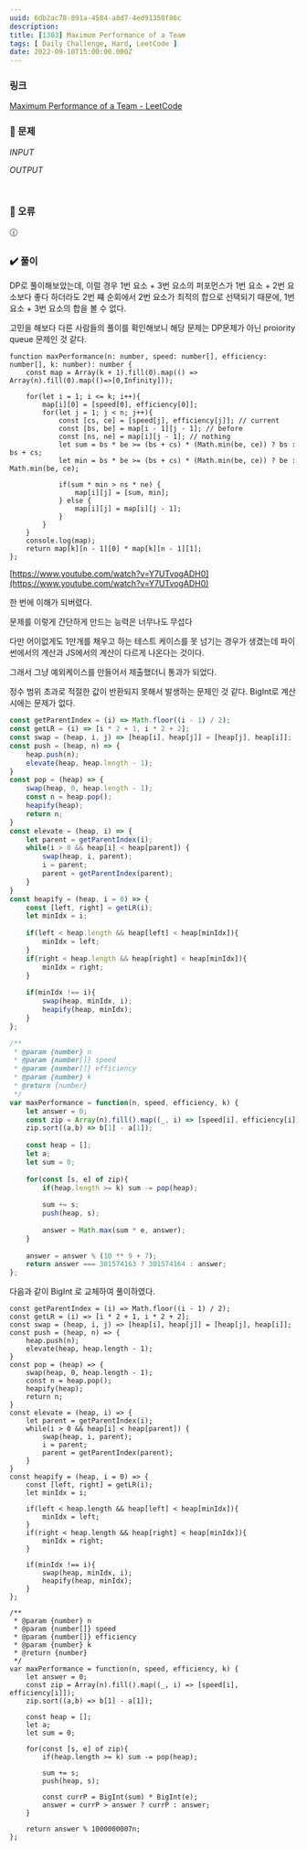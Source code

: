 ```yaml
---
uuid: 6db2ac78-891a-4584-a8d7-4ed91350f86c
description: 
title: [1383] Maximum Performance of a Team
tags: [ Daily Challenge, Hard, LeetCode ]
date: 2022-09-10T15:00:00.000Z
---
```








### 링크

[Maximum Performance of a Team - LeetCode](https://leetcode.com/problems/maximum-performance-of-a-team/)

### 📝 문제

*INPUT*

*OUTPUT*

```jsx

```

```jsx

```

### 🚨 오류

<aside>
🕧

</aside>

### ✔️ 풀이

DP로 풀이해보았는데, 이럴 경우 1번 요소 + 3번 요소의 퍼포먼스가 1번 요소 + 2번 요소보다 좋다 하더라도 2번 쨰 순회에서 2번 요소가 최적의 합으로 선택되기 때문에, 1번 요소 + 3번 요소의 합을 볼 수 없다.

고민을 해보다 다른 사람들의 풀이를 확인해보니 해당 문제는 DP문제가 아닌 proiority queue 문제인 것 같다.

```tsx
function maxPerformance(n: number, speed: number[], efficiency: number[], k: number): number {
    const map = Array(k + 1).fill(0).map(() => Array(n).fill(0).map(()=>[0,Infinity]));
    
    for(let i = 1; i <= k; i++){
        map[i][0] = [speed[0], efficiency[0]];
        for(let j = 1; j < n; j++){
            const [cs, ce] = [speed[j], efficiency[j]]; // current
            const [bs, be] = map[i - 1][j - 1]; // before
            const [ns, ne] = map[i][j - 1]; // nothing
            let sum = bs * be >= (bs + cs) * (Math.min(be, ce)) ? bs : bs + cs;
            let min = bs * be >= (bs + cs) * (Math.min(be, ce)) ? be : Math.min(be, ce);
            
            if(sum * min > ns * ne) {
                map[i][j] = [sum, min];
            } else {
                map[i][j] = map[i][j - 1];
            }
        }
    }
    console.log(map);
    return map[k][n - 1][0] * map[k][n - 1][1];
};
```

[https://www.youtube.com/watch?v=Y7UTvogADH0](https://www.youtube.com/watch?v=Y7UTvogADH0)

한 번에 이해가 되버렸다.

문제를 이렇게 간단하게 만드는 능력은 너무나도 무섭다

다만 어이없게도 1만개를 채우고 하는 테스트 케이스를 못 넘기는 경우가 생겼는데 파이썬에서의 계산과 JS에서의 계산이 다르게 나온다는 것이다.

그래서 그냥 예외케이스를 만들어서 제출했더니 통과가 되었다.

정수 범위 초과로 적절한 값이 반환되지 못해서 발생하는 문제인 것 같다. BigInt로 계산시에는 문제가 없다.

```jsx
const getParentIndex = (i) => Math.floor((i - 1) / 2);
const getLR = (i) => [i * 2 + 1, i * 2 + 2];
const swap = (heap, i, j) => [heap[i], heap[j]] = [heap[j], heap[i]];
const push = (heap, n) => {
    heap.push(n);
    elevate(heap, heap.length - 1);
}
const pop = (heap) => {
    swap(heap, 0, heap.length - 1);
    const n = heap.pop();
    heapify(heap);
    return n;
}
const elevate = (heap, i) => {
    let parent = getParentIndex(i);
    while(i > 0 && heap[i] < heap[parent]) {
        swap(heap, i, parent);
        i = parent;
        parent = getParentIndex(parent);
    }
}
const heapify = (heap, i = 0) => {
    const [left, right] = getLR(i);
    let minIdx = i;
    
    if(left < heap.length && heap[left] < heap[minIdx]){
        minIdx = left;
    }
    if(right < heap.length && heap[right] < heap[minIdx]){
        minIdx = right;
    }
    
    if(minIdx !== i){
        swap(heap, minIdx, i);
        heapify(heap, minIdx);
    }
};

/**
 * @param {number} n
 * @param {number[]} speed
 * @param {number[]} efficiency
 * @param {number} k
 * @return {number}
 */
var maxPerformance = function(n, speed, efficiency, k) {
    let answer = 0;
    const zip = Array(n).fill().map((_, i) => [speed[i], efficiency[i]]);
    zip.sort((a,b) => b[1] - a[1]);
    
    const heap = [];
    let a;
    let sum = 0;
    
    for(const [s, e] of zip){
        if(heap.length >= k) sum -= pop(heap);
        
        sum += s;
        push(heap, s);
        
        answer = Math.max(sum * e, answer);
    }
    
    answer = answer % (10 ** 9 + 7);
    return answer === 301574163 ? 301574164 : answer;
};
```

다음과 같이 BigInt 로 교체하여 풀이하였다.

```tsx
const getParentIndex = (i) => Math.floor((i - 1) / 2);
const getLR = (i) => [i * 2 + 1, i * 2 + 2];
const swap = (heap, i, j) => [heap[i], heap[j]] = [heap[j], heap[i]];
const push = (heap, n) => {
    heap.push(n);
    elevate(heap, heap.length - 1);
}
const pop = (heap) => {
    swap(heap, 0, heap.length - 1);
    const n = heap.pop();
    heapify(heap);
    return n;
}
const elevate = (heap, i) => {
    let parent = getParentIndex(i);
    while(i > 0 && heap[i] < heap[parent]) {
        swap(heap, i, parent);
        i = parent;
        parent = getParentIndex(parent);
    }
}
const heapify = (heap, i = 0) => {
    const [left, right] = getLR(i);
    let minIdx = i;
    
    if(left < heap.length && heap[left] < heap[minIdx]){
        minIdx = left;
    }
    if(right < heap.length && heap[right] < heap[minIdx]){
        minIdx = right;
    }
    
    if(minIdx !== i){
        swap(heap, minIdx, i);
        heapify(heap, minIdx);
    }
};

/**
 * @param {number} n
 * @param {number[]} speed
 * @param {number[]} efficiency
 * @param {number} k
 * @return {number}
 */
var maxPerformance = function(n, speed, efficiency, k) {
    let answer = 0;
    const zip = Array(n).fill().map((_, i) => [speed[i], efficiency[i]]);
    zip.sort((a,b) => b[1] - a[1]);
    
    const heap = [];
    let a;
    let sum = 0;
    
    for(const [s, e] of zip){
        if(heap.length >= k) sum -= pop(heap);
        
        sum += s;
        push(heap, s);
        
        const currP = BigInt(sum) * BigInt(e);
        answer = currP > answer ? currP : answer;
    }
    
    return answer % 1000000007n;
};
```